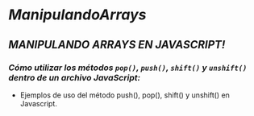 # **_ManipulandoArrays_**

## **_MANIPULANDO ARRAYS EN JAVASCRIPT!_**

### **_Cómo utilizar los métodos ```pop()```, ```push()```, ```shift()``` y ```unshift()``` dentro de un archivo JavaScript:_**

- Ejemplos de uso del método push(), pop(), shift() y unshift() en Javascript.
